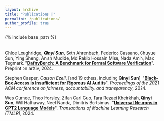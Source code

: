 ```yaml
---
layout: archive
title: "Publications 📝"
permalink: /publications/
author_profile: true
---
```


{% include base_path %}

<div style="margin-top: 35px;"></div>

Chloe Loughridge<sup>*</sup>, **Qinyi Sun**<sup>*</sup>, Seth Ahrenbach, Federico Cassano, Chuyue Sun, Ying Sheng, Anish Mudide, Md Rakib Hossain Misu, Nada Amin, Max Tegmark. "<a href="https://arxiv.org/abs/2406.08467" target="_blank">**DafnyBench: A Benchmark for Formal Software Verification**</a>". Preprint on arXiv, 2024.

Stephen Casper<sup>*</sup>, Carson Ezell<sup>*</sup>, [and 19 others, including **Qinyi Sun**]. "<a href="https://arxiv.org/abs/2401.14446" target="_blank">**Black-Box Access is Insufficient for Rigorous AI Audits**</a>". _Proceedings of the 2021 ACM conference on fairness, accountability, and transparency_, 2024.
<br>

Wes Gurnee, Theo Horsley, Zifan Carl Guo, Tara Rezaei Kheirkhah, **Qinyi Sun**, Will Hathaway, Neel Nanda, Dimitris Bertsimas. "<a href="https://arxiv.org/abs/2401.12181" target="_blank">**Universal Neurons in GPT2 Language Models**</a>". _Transactions of Machine Learning Research (TMLR)_, 2024.